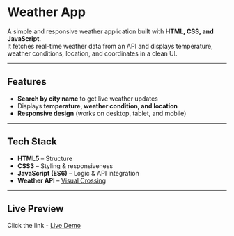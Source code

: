 # Weather App

A simple and responsive weather application built with **HTML, CSS, and JavaScript**.  
It fetches real-time weather data from an API and displays temperature, weather conditions, location, and coordinates in a clean UI.

---

## Features

- **Search by city name** to get live weather updates
- Displays **temperature, weather condition, and location**
- **Responsive design** (works on desktop, tablet, and mobile)

---

## Tech Stack

- **HTML5** – Structure
- **CSS3** – Styling & responsiveness
- **JavaScript (ES6)** – Logic & API integration
- **Weather API** – [Visual Crossing](https://www.visualcrossing.com/weather-api/)

---

## Live Preview

Click the link - [Live Demo](https://knowme777.github.io/weather-app/)

